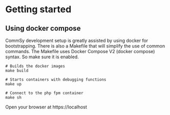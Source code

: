 # Getting started

## Using docker compose

CommSy development setup is greatly assisted by using docker for bootstrapping. There is also a Makefile that will
simplify the use of common commands. The Makefile uses Docker Compose V2 (docker compose) syntax. So make sure
it is enabled.

```
# Builds the docker images
make build

# Starts containers with debugging functions
make up

# Connect to the php fpm container
make sh
```

Open your browser at https://localhost